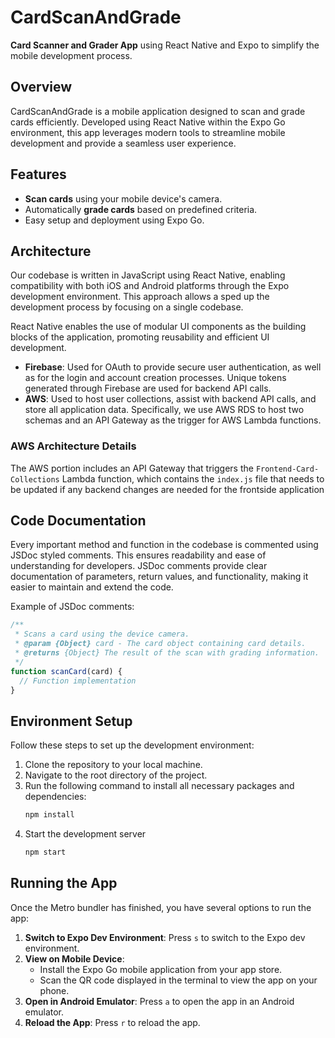 # CardScanAndGrade

**Card Scanner and Grader App** using React Native and Expo to simplify the mobile development process.

## Overview

CardScanAndGrade is a mobile application designed to scan and grade cards efficiently. Developed using React Native within the Expo Go environment, this app leverages modern tools to streamline mobile development and provide a seamless user experience.

## Features

- **Scan cards** using your mobile device's camera.
- Automatically **grade cards** based on predefined criteria.
- Easy setup and deployment using Expo Go.

## Architecture

Our codebase is written in JavaScript using React Native, enabling compatibility with both iOS and Android platforms through the Expo development environment. This approach allows a sped up the development process by focusing on a single codebase.

React Native enables the use of modular UI components as the building blocks of the application, promoting reusability and efficient UI development.

- **Firebase**: Used for OAuth to provide secure user authentication, as well as for the login and account creation processes. Unique tokens generated through Firebase are used for backend API calls.
- **AWS**: Used to host user collections, assist with backend API calls, and store all application data. Specifically, we use AWS RDS to host two schemas and an API Gateway as the trigger for AWS Lambda functions.

### AWS Architecture Details

The AWS portion includes an API Gateway that triggers the `Frontend-Card-Collections` Lambda function, which contains the `index.js` file that needs to be updated if any backend changes are needed for the frontside application

## Code Documentation

Every important method and function in the codebase is commented using JSDoc styled comments. This ensures readability and ease of understanding for developers. JSDoc comments provide clear documentation of parameters, return values, and functionality, making it easier to maintain and extend the code.

Example of JSDoc comments:

```javascript
/**
 * Scans a card using the device camera.
 * @param {Object} card - The card object containing card details.
 * @returns {Object} The result of the scan with grading information.
 */
function scanCard(card) {
  // Function implementation
}
```

## Environment Setup

Follow these steps to set up the development environment:

1. Clone the repository to your local machine.
2. Navigate to the root directory of the project.
3. Run the following command to install all necessary packages and dependencies:
   ```bash
   npm install
   ```
4. Start the development server
   ```bash
   npm start
   ```


## Running the App

Once the Metro bundler has finished, you have several options to run the app:

1. **Switch to Expo Dev Environment**: Press `s` to switch to the Expo dev environment.
2. **View on Mobile Device**:
   - Install the Expo Go mobile application from your app store.
   - Scan the QR code displayed in the terminal to view the app on your phone.
3. **Open in Android Emulator**: Press `a` to open the app in an Android emulator.
4. **Reload the App**: Press `r` to reload the app.

